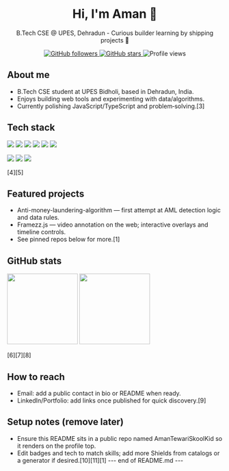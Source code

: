<h1 align="center">Hi, I'm Aman 👋</h1>
<p align="center">
  B.Tech CSE @ UPES, Dehradun -  Curious builder learning by shipping projects 🚀
</p>

<p align="center">
  <a href="https://github.com/AmanTewariSkoolKid">
    <img alt="GitHub followers" src="https://img.shields.io/github/followers/AmanTewariSkoolKid?style=for-the-badge&label=Followers">
  </a>
  <a href="https://github.com/AmanTewariSkoolKid">
    <img alt="GitHub stars" src="https://img.shields.io/github/stars/AmanTewariSkoolKid?style=for-the-badge&label=Profile%20Stars">
  </a>
  <img alt="Profile views" src="https://komarev.com/ghpvc/?username=AmanTewariSkoolKid&style=for-the-badge&color=blue">
</p>

## About me
- B.Tech CSE student at UPES Bidholi, based in Dehradun, India.  
- Enjoys building web tools and experimenting with data/algorithms.  
- Currently polishing JavaScript/TypeScript and problem‑solving.[3]

## Tech stack
<p>
  <img src="https://img.shields.io/badge/JavaScript-ES6+-F7DF1E?logo=javascript&logoColor=000" />
  <img src="https://img.shields.io/badge/TypeScript-3178C6?logo=typescript&logoColor=fff" />
  <img src="https://img.shields.io/badge/HTML5-E34F26?logo=html5&logoColor=fff" />
  <img src="https://img.shields.io/badge/CSS3-1572B6?logo=css3&logoColor=fff" />
  <img src="https://img.shields.io/badge/Node.js-339933?logo=node.js&logoColor=fff" />
  <img src="https://img.shields.io/badge/Python-3776AB?logo=python&logoColor=fff" />
</p>
<p>
  <img src="https://img.shields.io/badge/Git-F05032?logo=git&logoColor=fff" />
  <img src="https://img.shields.io/badge/GitHub-181717?logo=github&logoColor=fff" />
  <img src="https://img.shields.io/badge/VS%20Code-007ACC?logo=visualstudiocode&logoColor=fff" />
</p> 
<!-- Badges use Shields-style best practices: short text, cohesive colors, top placement. -->[4][5]

## Featured projects
- Anti-money-laundering-algorithm — first attempt at AML detection logic and data rules.  
- Framezz.js — video annotation on the web; interactive overlays and timeline controls.  
- See pinned repos below for more.[1]

## GitHub stats
<p>
  <img height="165" src="https://github-readme-stats.vercel.app/api?username=AmanTewariSkoolKid&show_icons=true&theme=tokyonight&hide_border=true" />
  <img height="165" src="https://github-readme-stats.vercel.app/api/top-langs/?username=AmanTewariSkoolKid&layout=compact&theme=tokyonight&hide_border=true" />
</p>
<!-- Cards are provided by github-readme-stats and update automatically; themes and params can be customized. -->[6][7][8]

## How to reach
- Email: add a public contact in bio or README when ready.  
- LinkedIn/Portfolio: add links once published for quick discovery.[9]

## Setup notes (remove later)
- Ensure this README sits in a public repo named AmanTewariSkoolKid so it renders on the profile top.  
- Edit badges and tech to match skills; add more Shields from catalogs or a generator if desired.[10][11][1]
--- end of README.md ---
